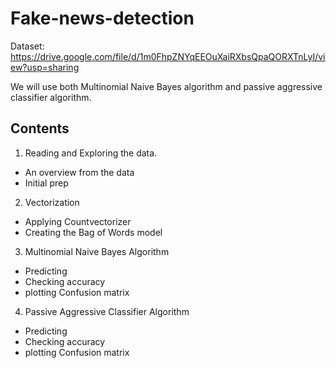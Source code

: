 # Fake-news-detection
Dataset:
https://drive.google.com/file/d/1m0FhpZNYqEEOuXaiRXbsQpaQORXTnLyI/view?usp=sharing

We will use both Multinomial Naive Bayes algorithm and passive aggressive classifier algorithm.

**Contents**
---

1. Reading and Exploring the data.
*    An overview from the data
*    Initial prep

2. Vectorization
*    Applying Countvectorizer
*    Creating the Bag of Words model

3. Multinomial Naive Bayes Algorithm
*   Predicting
*   Checking accuracy
*   plotting Confusion matrix

4. Passive Aggressive Classifier Algorithm
*    Predicting
*    Checking accuracy
*    plotting Confusion matrix
